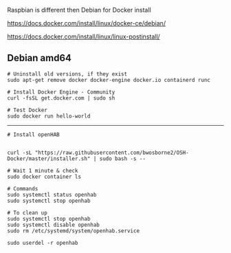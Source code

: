 Raspbian is different then Debian for Docker install

https://docs.docker.com/install/linux/docker-ce/debian/

https://docs.docker.com/install/linux/linux-postinstall/

## Debian amd64
```
# Uninstall old versions, if they exist
sudo apt-get remove docker docker-engine docker.io containerd runc
```

```
# Install Docker Engine - Community
curl -fsSL get.docker.com | sudo sh
```

```
# Test Docker
sudo docker run hello-world
```

---
```
# Install openHAB


curl -sL "https://raw.githubusercontent.com/bwosborne2/OSH-Docker/master/installer.sh" | sudo bash -s --

# Wait 1 minute & check
sudo docker container ls

```

         
```
# Commands
sudo systemctl status openhab
sudo systemctl stop openhab
```

```
# To clean up
sudo systemctl stop openhab
sudo systemctl disable openhab
sudo rm /etc/systemd/system/openhab.service

sudo userdel -r openhab
```
